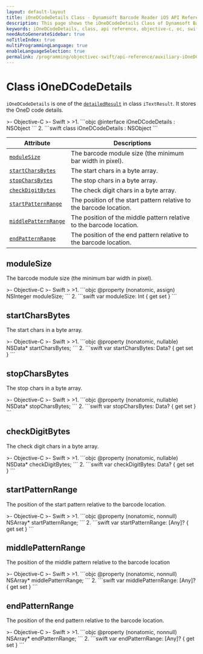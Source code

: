 ```yaml
---
layout: default-layout
title: iOneDCodeDetails Class - Dynamsoft Barcode Reader iOS API Reference
description: This page shows the iOneDCodeDetails Class of Dynamsoft Barcode Reader for iOS SDK.
keywords: iOneDCodeDetails, class, api reference, objective-c, oc, swift
needAutoGenerateSidebar: true
noTitleIndex: true
multiProgrammingLanguage: true
enableLanguageSelection: true
permalink: /programming/objectivec-swift/api-reference/auxiliary-iOneDCodeDetails-v9.6.20.html
---
```


# Class iOneDCodeDetails

`iOneDCodeDetails` is one of the [`detailedResult`](auxiliary-iTextResult.md#detailedresult) in class `iTextResult`. It stores the OneD code details.

<div class="sample-code-prefix"></div>
>- Objective-C
>- Swift
>
>1. 
```objc
@interface iOneDCodeDetails : NSObject
```
2. 
```swift
class iOneDCodeDetails : NSObject
```

| Attribute | Descriptions |
|---------- |------------- |
| [`moduleSize`](#modulesize) | The barcode module size (the minimum bar width in pixel). |
| [`startCharsBytes`](#startcharsbytes) | The start chars in a byte array. |
| [`stopCharsBytes`](#stopcharsbytes) | The stop chars in a byte array. |
| [`checkDigitBytes`](#checkdigitbytes) | The check digit chars in a byte array. |
| [`startPatternRange`](#startcharsbytes) | The position of the start pattern relative to the barcode location. |
| [`middlePatternRange`](#stopcharsbytes) | The position of the middle pattern relative to the barcode location. |
| [`endPatternRange`](#checkdigitbytes) | The position of the end pattern relative to the barcode location. |

## moduleSize

The barcode module size (the minimum bar width in pixel).

<div class="sample-code-prefix"></div>
>- Objective-C
>- Swift
>
>1. 
```objc
@property (nonatomic, assign) NSInteger moduleSize;
```
2. 
```swift
var moduleSize: Int { get set }
```

## startCharsBytes

The start chars in a byte array.

<div class="sample-code-prefix"></div>
>- Objective-C
>- Swift
>
>1. 
```objc
@property (nonatomic, nullable) NSData* startCharsBytes;
```
2. 
```swift
var startCharsBytes: Data? { get set }
```

## stopCharsBytes

The stop chars in a byte array.

<div class="sample-code-prefix"></div>
>- Objective-C
>- Swift
>
>1. 
```objc
@property (nonatomic, nullable) NSData* stopCharsBytes;
```
2. 
```swift
var stopCharsBytes: Data? { get set }
```

## checkDigitBytes

The check digit chars in a byte array.

<div class="sample-code-prefix"></div>
>- Objective-C
>- Swift
>
>1. 
```objc
@property (nonatomic, nullable) NSData* checkDigitBytes;
```
2. 
```swift
var checkDigitBytes: Data? { get set }
```

## startPatternRange

The position of the start pattern relative to the barcode location.

<div class="sample-code-prefix"></div>
>- Objective-C
>- Swift
>
>1. 
```objc
@property (nonatomic, nonnull) NSArray* startPatternRange;
```
2. 
```swift
var startPatternRange: [Any]? { get set }
```

## middlePatternRange

The position of the middle pattern relative to the barcode location

<div class="sample-code-prefix"></div>
>- Objective-C
>- Swift
>
>1. 
```objc
@property (nonatomic, nonnull) NSArray* middlePatternRange;
```
2. 
```swift
var middlePatternRange: [Any]? { get set }
```

## endPatternRange

The position of the end pattern relative to the barcode location.

<div class="sample-code-prefix"></div>
>- Objective-C
>- Swift
>
>1. 
```objc
@property (nonatomic, nonnull) NSArray* endPatternRange;
```
2. 
```swift
var endPatternRange: [Any]? { get set }
```
